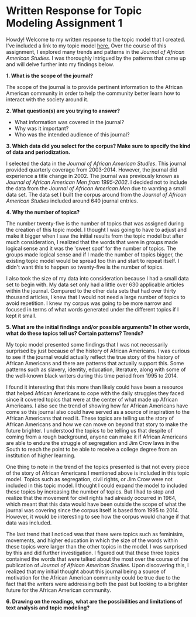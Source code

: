 # Written Response for Topic Modeling Assignment 1

Howdy! Welcome to my written response to the topic model that I created. I've included a link to my topic model [here.](https://github.com/kaydub14/dh-topic-models) 
Over the course of this assignment, I explored many trends and patterns in the *Journal of
African American Studies*. I was thoroughly intrigued by the patterns that came up and will delve further into my findings below. 

**1. What is the scope of the journal?**

The scope of the journal is to provide pertinent information to the African American community in order to help the community better learn 
how to interact with the society around it.

**2. What question(s) are you trying to answer?**

* What information was covered in the journal?
* Why was it important? 
* Who was the intended audience of this journal?

**3. Which data did you select for the corpus? Make sure to specify the kind of data and periodization.**

I selected the data in the *Journal of African American Studies*. This journal provided quarterly coverage from 2003-2014. However,
the journal did experience a title change in 2002. The journal was previously known as *Journal of African American Men from 1995-2002*. I
decided not to include the data from the *Journal of African American Men* due to wanting a small data set. The data set I built the corpus
around from the *Journal of African American Studies* included around 640 journal entries. 

**4. Why the number of topics?**

The number twenty-five is the number of topics that was assigned during the creation of this topic model. I thought I was going to have to adjust and make it bigger when I saw the initial results from the topic model but after much consideration, I realized that the words that were in groups made logical sense and it was the 'sweet spot' for the number of topics. The groups made logical sense and if I made the number of topics bigger, the existing topic model would be spread too thin and start to repeat itself. I didn't want this to happen so twenty-five is the number of topics. 

I also took the size of my data into consideration because I had a small data set to begin with. My data set only had a little over 630 applicable articles within the journal. Compared to the other data sets that had over thirty thousand articles, I knew that I would not need a large number of topics to avoid repetition. I knew my corpus was going to be more narrow and focused in terms of what words generated under the different topics if I kept it small. 

**5. What are the initial findings and/or possible arguments? In other words, what do these topics tell us? Certain patterns? Trends?**

My topic model presented some findings that I was not necessarily surprised by just because of the history of African Americans. I was curious to see if the journal would actually reflect the true story of the history of African Americans and there are patterns that actually support this. Some patterns such as slavery, identity, education, literature, along with some of the well-known black writers during this time period from 1995 to 2014. 

I found it interesting that this more than likely could have been a resource that helped African Americans to cope with the daily struggles they faced since it covered topics that were at the center of what made up African Americans. I also see the trend of showing how far African Americans have come so this journal also could have served as a source of inspiration to the African Americans that read it. These topics are telling us the story of African Americans and how we can move on beyond that story to make the future brighter. I understood the topics to be telling us that despite of coming from a rough background, anyone can make it if African Americans are able to endure the struggle of segregation and Jim Crow laws in the South to reach the point to be able to receive a college degree from an institution of higher learning.

One thing to note in the trend of the topics presented is that not every piece of the story of African Americans I mentioned above is included in this topic model. Topics such as segregation, civil rights, or Jim Crow were not included in this topic model. I thought I could expand the model to included these topics by increasing the number of topics. But I had to stop and realize that the movement for civil rights had already occurred in 1964, which meant that this data would have been outside the scope of what the journal was covering since the corpus itself is based from 1995 to 2014. However, it would be interesting to see how the corpus would change if that data was included. 

The last trend that I noticed was that there were topics such as feminisim, movements, and higher education in which the size of the words within these topics were larger than the other topics in the model. I was surprised by this and did further investigation. I figured out that these three topics contained the words that were talked about the most over the course of the publication of *Journal of African American Studies*. Upon discovering this, I realized that my initial thought about this journal being a source of motivation for the African American community could be true due to the fact that the writers were addressing both the past but looking to a brighter future for the African American community. 

**6. Drawing on the readings, what are the possibilities and limitations of text analysis and topic modeling?**
